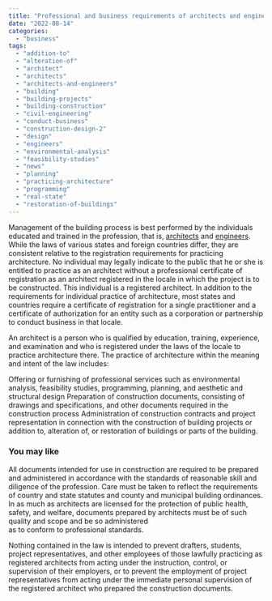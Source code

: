 ```yaml
---
title: "Professional and business requirements of architects and engineers"
date: "2022-08-14"
categories: 
  - "business"
tags: 
  - "addition-to"
  - "alteration-of"
  - "architect"
  - "architects"
  - "architects-and-engineers"
  - "building"
  - "building-projects"
  - "building-construction"
  - "civil-engineering"
  - "conduct-business"
  - "construction-design-2"
  - "design"
  - "engineers"
  - "environmental-analysis"
  - "feasibility-studies"
  - "news"
  - "planning"
  - "practicing-architecture"
  - "programming"
  - "real-state"
  - "restoration-of-buildings"
---
```


Management of the building process is best performed by the individuals educated and trained in the profession, that is, [architects](https://en.wikipedia.org/wiki/Architect) and [engineers](https://en.wikipedia.org/wiki/Engineer). While the laws of various states and foreign countries differ, they are consistent relative to the registration requirements for practicing architecture. No individual may legally indicate to the public that he or she is entitled to practice as an architect without a professional certificate of registration as an architect registered in the locale in which the project is to be constructed. This individual is a registered architect. In addition to the requirements for individual practice of architecture, most states and countries require a certificate of registration for a single practitioner and a certificate of authorization for an entity such as a corporation or partnership to conduct business in that locale.

An architect is a person who is qualified by education, training, experience, and examination and who is registered under the laws of the locale to practice architecture there. The practice of architecture within the meaning and intent of the law includes:

Offering or furnishing of professional services such as environmental analysis, feasibility studies, programming, planning, and aesthetic and structural design Preparation of construction documents, consisting of drawings and specifications, and other documents required in the construction process Administration of construction contracts and project representation in connection with the construction of building projects or addition to, alteration of, or restoration of buildings or parts of the building.

### You may like

<script async src="https://pagead2.googlesyndication.com/pagead/js/adsbygoogle.js?client=ca-pub-6173503627170942" crossorigin="anonymous"></script>

<script>(adsbygoogle = window.adsbygoogle || []).push({});</script>

All documents intended for use in construction are required to be prepared and administered in accordance with the standards of reasonable skill and diligence of the profession. Care must be taken to reflect the requirements of country and state statutes and county and municipal building ordinances. In as much as architects are licensed for the protection of public health, safety, and welfare, documents prepared by architects must be of such quality and scope and be so administered  
as to conform to professional standards.

Nothing contained in the law is intended to prevent drafters, students, project representatives, and other employees of those lawfully practicing as registered architects from acting under the instruction, control, or supervision of their employers, or to prevent the employment of project representatives from acting under the immediate personal supervision of the registered architect who prepared the construction documents.
